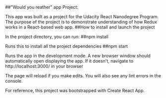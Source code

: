 ##"Would you reather" app
Project:

This app was built as a project for the Udacity React Nanodegree Program. The purpose of the project is to demonstrate understanding of how Redux works in a React-based web app.
##How to install and launch the project

In the project directory, you can run:
##npm install

Runs this to install all the project dependencies
##npm start

Runs the app in the development mode.
A new browser window should automatically open displaying the app. If it doesn't, navigate to http://localhost:3000/ in your browser

The page will reload if you make edits.
You will also see any lint errors in the console.

For reference, this project was bootstrapped with Create React App.
